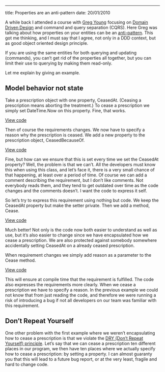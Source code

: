 --- 
title: Properties are an anti-pattern
date: 20/01/2010

A while back I attended a course with [Greg Young](http://codebetter.com/blogs/gregyoung/) focusing on [Domain Driven Design](http://domaindrivendesign.org/) and command and query separation (CQRS). Here Greg was talking about how properties on your entities can be an [anti-pattern](http://en.wikipedia.org/wiki/Anti-pattern). This got me thinking, and I must say that I agree, not only in a DDD context, but as good object oriented design principle.

If you are using the same entities for both querying and updating (commands), you can’t get rid of the properties all together, but you can limit their use to querying by making them read-only.

Let me explain by giving an example.

## Model behavior not state

Take a prescription object with one property, CeasedAt. (Ceasing a prescription means aborting the treatment.) To cease a prescription we simply set DateTime.Now on this property. Fine, that works.

<script src="http://gist.github.com/508310.js?file=gistfile1.cs"></script>
<noscript><a href="http://gist.github.com/508310">View code</a> </noscript>

Then of course the requirements changes. We now have to specify a reason why the prescription is ceased. We add a new property to the prescription object, CeasedBecauseOf.

<script src="http://gist.github.com/508310.js?file=gistfile2.cs"></script>
<noscript><a href="http://gist.github.com/508310">View code</a> </noscript>

Fine, but how can we ensure that this is set every time we set the CeasedAt property? Well, the problem is that we can’t. All the developers must know this when using this class, and let’s face it, there is a very small chance of that happening, at least over a period of time. Of course we can add a comment describing the requirement, but I don’t like comments. Not everybody reads them, and they tend to get outdated over time as the code changes and the comments doesn’t. I want the code to express it self.

So let’s try to express this requirement using nothing but code. We keep the CeasedAt property but make the setter private. Then we add a method, Cease.

<script src="http://gist.github.com/508310.js?file=gistfile3.cs"></script>
<noscript><a href="http://gist.github.com/508310">View code</a> </noscript>

Much better! Not only is the code now both easier to understand as well as use, but it’s also easier to change since we have encapsulated how we cease a prescription. We are also protected against somebody somewhere accidentally setting CeasedAt on a already ceased prescription.

When requirement changes we simply add reason as a parameter to the Cease method.

<script src="http://gist.github.com/508310.js?file=gistfile4.cs"></script>
<noscript><a href="http://gist.github.com/508310">View code</a> </noscript>

This will ensure at compile time that the requirement is fulfilled. The code also expresses the requirements more clearly. When we cease a prescription we have to specify a reason. In the previous example we could not know that from just reading the code, and therefore we were running a risk of introducing a bug if not all developers on our team was familiar with this requirement.

## Don’t Repeat Yourself

One other problem with the first example where we weren’t encapsulating how to cease a prescription is that we violate the [DRY (Don’t Repeat Yourself) principle](http://en.wikipedia.org/wiki/Don't_repeat_yourself). Let’s say that we can cease a prescription ten different places in our program, we then have ten places where we actually specify how to cease a prescription: by setting a property. I can almost guaranty you that this will lead to a future bug report, or at the very least, fragile and hard to change code.